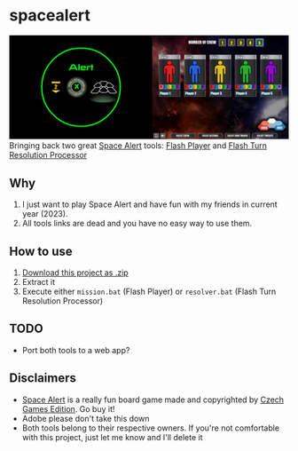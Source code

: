 # spacealert
![Both Space Alert tools](screenshot.png)
Bringing back two great [Space Alert](https://boardgamegeek.com/boardgame/38453/space-alert) tools: [Flash Player](https://boardgamegeek.com/thread/471529/space-alert-flash-player-version-13-now-randomizat) and [Flash Turn Resolution Processor](https://boardgamegeek.com/filepage/56253/space-alert-flash-turn-resolution-processor)

## Why
1. I just want to play Space Alert and have fun with my friends in current year (2023).
2. All tools links are dead and you have no easy way to use them.

## How to use
1. [Download this project as .zip](https://github.com/bcattaneo/spacealert/archive/refs/heads/main.zip)
2. Extract it
3. Execute either `mission.bat` (Flash Player) or `resolver.bat` (Flash Turn Resolution Processor)

## TODO
- Port both tools to a web app?

## Disclaimers
- [Space Alert](https://czechgames.com/en/space-alert) is a really fun board game made and copyrighted by [Czech Games Edition](https://czechgames.com). Go buy it!
- Adobe please don't take this down
- Both tools belong to their respective owners. If you're not comfortable with this project, just let me know and I'll delete it
